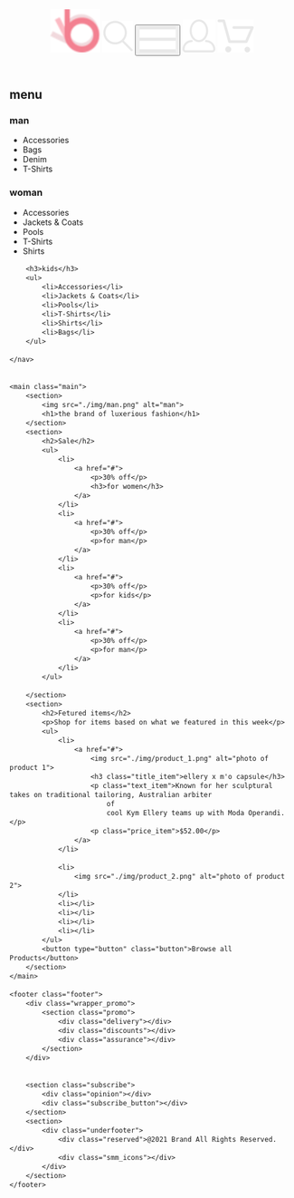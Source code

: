 <!DOCTYPE html>
<html lang="en">

<head>
    <meta charset="UTF-8">
    <meta http-equiv="X-UA-Compatible" content="IE=edge">
    <meta name="viewport" content="width=device-width, initial-scale=1.0">
    <title>Document</title>
</head>

<body>
    <header class="header">
        <img src="./img/logo.svg" alt="logo">
        <img src="./img/loupe.svg" alt="loupe">
        <button type="button"><img src="./img/burger.svg" alt="menu"></button>
        <a href="#"><img src="./img/client.svg" alt="client"></a>
        <img src="./img/basket.svg" alt="basket">
    </header>
    <nav class="nav">
        <h2>menu</h2>
        <h3>man</h3>
        <ul>
            <li>Accessories</li>
            <li>Bags</li>
            <li>Denim</li>
            <li>T-Shirts</li>
        </ul>
        <h3>woman</h3>
        <ul>
            <li>Accessories</li>
            <li>Jackets & Coats</li>
            <li>Pools</li>
            <li>T-Shirts</li>
            <li>Shirts</li>
        </ul>

        <h3>kids</h3>
        <ul>
            <li>Accessories</li>
            <li>Jackets & Coats</li>
            <li>Pools</li>
            <li>T-Shirts</li>
            <li>Shirts</li>
            <li>Bags</li>
        </ul>

    </nav>


    <main class="main">
        <section>
            <img src="./img/man.png" alt="man">
            <h1>the brand of luxerious fashion</h1>
        </section>
        <section>
            <h2>Sale</h2>
            <ul>
                <li>
                    <a href="#">
                        <p>30% off</p>
                        <h3>for women</h3>
                    </a>
                </li>
                <li>
                    <a href="#">
                        <p>30% off</p>
                        <p>for man</p>
                    </a>
                </li>
                <li>
                    <a href="#">
                        <p>30% off</p>
                        <p>for kids</p>
                    </a>
                </li>
                <li>
                    <a href="#">
                        <p>30% off</p>
                        <p>for man</p>
                    </a>
                </li>
            </ul>

        </section>
        <section>
            <h2>Fetured items</h2>
            <p>Shop for items based on what we featured in this week</p>
            <ul>
                <li>
                    <a href="#">
                        <img src="./img/product_1.png" alt="photo of product 1">
                        <h3 class="title_item">ellery x m'o capsule</h3>
                        <p class="text_item">Known for her sculptural takes on traditional tailoring, Australian arbiter
                            of
                            cool Kym Ellery teams up with Moda Operandi.</p>
                        <p class="price_item">$52.00</p>
                    </a>
                </li>

                <li>
                    <img src="./img/product_2.png" alt="photo of product 2">
                </li>
                <li></li>
                <li></li>
                <li></li>
                <li></li>
            </ul>
            <button type="button" class="button">Browse all Products</button>
        </section>
    </main>

    <footer class="footer">
        <div class="wrapper_promo">
            <section class="promo">
                <div class="delivery"></div>
                <div class="discounts"></div>
                <div class="assurance"></div>
            </section>
        </div>


        <section class="subscribe">
            <div class="opinion"></div>
            <div class="subscribe_button"></div>
        </section>
        <section>
            <div class="underfooter">
                <div class="reserved">@2021 Brand All Rights Reserved.</div>
                <div class="smm_icons"></div>
            </div>
        </section>
    </footer>



</body>

</html>
